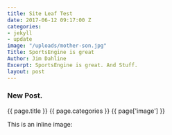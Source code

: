 ```yaml
---
title: Site Leaf Test
date: 2017-06-12 09:17:00 Z
categories:
- jekyll
- update
image: "/uploads/mother-son.jpg"
Title: SportsEngine is great
Author: Jim Dahline
Excerpt: SportsEngine is great. And Stuff.
layout: post
---
```


### New Post.
{{ page.title }}
{{ page.categories }}
{{ page['image'] }}



This is an inline image:
